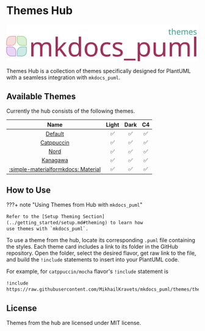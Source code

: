 # Themes Hub

![logo](../assets/logos/logo-themes.svg)

Themes Hub is a collection of themes specifically designed for PlantUML with
a seamless integration with `mkdocs_puml`.

## Available Themes

Currently the hub consists of the following themes.

|    **Name**      | **Light** | **Dark** | **C4** |
|:----------:|:--------------:|:-----:|:-----:|
| [Default](default.md) |  :white_check_mark: | :white_check_mark: | :white_check_mark: |
| [Catppuccin](catppuccin.md) | :white_check_mark: | :white_check_mark: | :white_check_mark: |
| [Nord](nord.md) | :white_check_mark: | :white_check_mark: | :white_check_mark: |
| [Kanagawa](kanagawa.md) | :white_check_mark: | :white_check_mark: | :white_check_mark: |
| [:simple-materialformkdocs: Material](material.md) | :white_check_mark: | :white_check_mark: | :white_check_mark: |

## How to Use

???+ note "Using Themes from Hub with `mkdocs_puml`"

    Refer to the [Setup Theming Section](../getting_started/setup.md#theming) to learn how
    use themes with `mkdocs_puml`.

To use a theme from the hub, locate its corresponding `.puml` file containing the styles.
Each theme card includes a link to its folder in the GitHub repository.
Open the folder, select the desired flavor, get raw link to the file,
and build the `!include` statements to insert into your PlantUML code.

For example, for `catppuccin/mocha` flavor's `!include` statement is

```
!include https://raw.githubusercontent.com/MikhailKravets/mkdocs_puml/themes/themes/catppuccin/mocha.puml
```

## License

Themes from the hub are licensed under MIT license.
